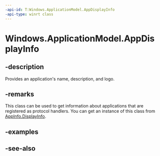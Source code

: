 ----api-id: T:Windows.ApplicationModel.AppDisplayInfo
-api-type: winrt class
---<!-- Class syntax.public class AppDisplayInfo : Windows.ApplicationModel.IAppDisplayInfo--># Windows.ApplicationModel.AppDisplayInfo## -descriptionProvides an application's name, description, and logo.## -remarksThis class can be used to get information about applications that are registered as protocol handlers. You can get an instance of this class from [AppInfo.DisplayInfo](appinfo_displayinfo.md).## -examples## -see-also